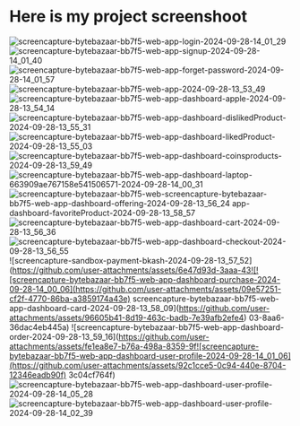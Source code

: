 # Here is my project screenshoot


![screencapture-bytebazaar-bb7f5-web-app-login-2024-09-28-14_01_29](https://github.com/user-attachments/assets/c8e4d7d3-dfff-429f-848d-69e25826de3b)
![screencapture-bytebazaar-bb7f5-web-app-signup-2024-09-28-14_01_40](https://github.com/user-attachments/assets/1a961e6c-2103-4637-b43e-0fba3a702873)
![screencapture-bytebazaar-bb7f5-web-app-forget-password-2024-09-28-14_01_57](https://github.com/user-attachments/assets/a4204c9b-b4d2-4220-8499-bf9ec29ec589)
![screencapture-bytebazaar-bb7f5-web-app-2024-09-28-13_53_49](https://github.com/user-attachments/assets/608b6380-984e-4ff4-af63-ec1fae417b9b)
![screencapture-bytebazaar-bb7f5-web-app-dashboard-apple-2024-09-28-13_54_14](https://github.com/user-attachments/assets/a8b812c2-d0f0-4d48-be75-2345c4f2d692)
![screencapture-bytebazaar-bb7f5-web-app-dashboard-dislikedProduct-2024-09-28-13_55_31](https://github.com/user-attachments/assets/b4ca3a93-2f37-4e8f-aece-cf011073ceb0)
![screencapture-bytebazaar-bb7f5-web-app-dashboard-likedProduct-2024-09-28-13_55_03](https://github.com/user-attachments/assets/eb27c96a-3b0a-4ccc-8261-3a773037e5c9)
![screencapture-bytebazaar-bb7f5-web-app-dashboard-coinsproducts-2024-09-28-13_59_49](https://github.com/user-attachments/assets/478f76ae-e6d4-4cae-98b3-65b41cdc9336)
![screencapture-bytebazaar-bb7f5-web-app-dashboard-laptop-663909ae767158e541506571-2024-09-28-14_00_31](https://github.com/user-attachments/assets/40458b8f-62c8-4cf5-8e78-27e4e33a6f5a)
![screencapture-bytebazaar-bb7f5-web-![screencapture-bytebazaar-bb7f5-web-app-dashboard-offering-2024-09-28-13_56_24](https://github.com/user-attachments/assets/5ab7442c-501a-4482-9c0e-c925c3735e37)
app-dashboard-favoriteProduct-2024-09-28-13_58_57](https://github.com/user-attachments/assets/257a72ab-baed-4e4b-823b-029967b96b59)
![screencapture-bytebazaar-bb7f5-web-app-dashboard-cart-2024-09-28-13_56_36](https://github.com/user-attachments/assets/aee3df52-b7a9-4de7-80b3-cd957f7f48d1)
![screencapture-bytebazaar-bb7f5-web-app-dashboard-checkout-2024-09-28-13_56_55](https://github.com/user-attachments/assets/7d685f17-cc7e-4cd2-81a3-463d037e0bda)
![screencapture-sandbox-payment-bkash-2024-09-28-13_57_52](https://github.com/user-attachments/assets/6e47d93d-3aaa-43![![screencapture-bytebazaar-bb7f5-web-app-dashboard-purchase-2024-09-28-14_00_06](https://github.com/user-attachments/assets/09e57251-cf2f-4770-86ba-a3859174a43e)
screencapture-bytebazaar-bb7f5-web-app-dashboard-card-2024-09-28-13_58_09](https://github.com/user-attachments/assets/96605b41-8d19-463c-badb-7e39afb2efe4)
03-8aa6-36dac4eb445a)
![screencapture-bytebazaar-bb7f5-web-app-dashboard-order-2024-09-28-13_59_16](https://github.com/user-attachments/assets/fe1ea8e7-b76a-498a-8359-9f![screencapture-bytebazaar-bb7f5-web-app-dashboard-user-profile-2024-09-28-14_01_06](https://github.com/user-attachments/assets/92c1cce5-0c94-440e-8704-12346eadb90f)
3c04cf764f)
![screencapture-bytebazaar-bb7f5-web-app-dashboard-user-profile-2024-09-28-14_05_28](https://github.com/user-attachments/assets/10c0d2f2-3e3f-4781-aac7-270b1242d510)
![screencapture-bytebazaar-bb7f5-web-app-dashboard-user-profile-2024-09-28-14_02_39](https://github.com/user-attachments/assets/da51fa2f-163c-4a0f-999b-3966018c431a)
